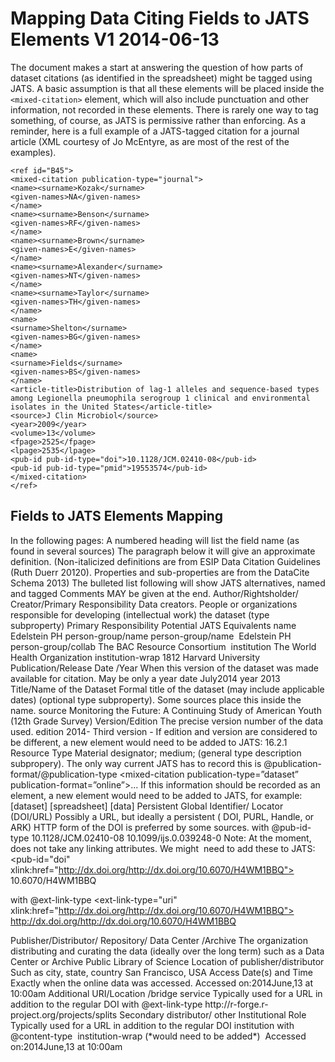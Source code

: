 # Mapping Data Citing Fields to JATS Elements  V1 2014-06-13

The document makes a start at answering the question of how parts of dataset citations  (as identified in the spreadsheet) might be tagged using JATS. 
A basic assumption is that all these elements will be placed inside the `<mixed-citation>` element, which will also include punctuation and other information, not recorded in these elements. There is rarely one way to tag something, of course, as JATS is permissive rather than enforcing.
As a reminder, here is a full example of a JATS-tagged citation for a journal article (XML courtesy of Jo McEntyre, as are most of the rest of the examples).


	<ref id="B45">
	<mixed-citation publication-type="journal">
	<name><surname>Kozak</surname>
	<given-names>NA</given-names>
	</name>
	<name><surname>Benson</surname>
	<given-names>RF</given-names>
	</name>
	<name><surname>Brown</surname>
	<given-names>E</given-names>
	</name>
	<name><surname>Alexander</surname>
	<given-names>NT</given-names>
	</name>
	<name><surname>Taylor</surname>
	<given-names>TH</given-names>
	</name>
	<name>
	<surname>Shelton</surname>
	<given-names>BG</given-names>
	</name>
	<name>
	<surname>Fields</surname>
	<given-names>BS</given-names>
	</name>
	<article-title>Distribution of lag-1 alleles and sequence-based types among Legionella pneumophila serogroup 1 clinical and environmental isolates in the United States</article-title>
	<source>J Clin Microbiol</source>
	<year>2009</year>
	<volume>13</volume>
	<fpage>2525</fpage>
	<lpage>2535</lpage>
	<pub-id pub-id-type="doi">10.1128/JCM.02410-08</pub-id>
	<pub-id pub-id-type="pmid">19553574</pub-id>
	</mixed-citation>
	</ref>

## Fields to JATS Elements Mapping
In the following pages:
A numbered heading will list the field name (as found in several sources) 
The paragraph below it will give an approximate definition. (Non-italicized definitions are from ESIP Data Citation Guidelines (Ruth Duerr 20120). Properties and sub-properties are from the DataCite Schema 2013)
The bulleted list following will show JATS alternatives, named and tagged
Comments MAY be given at the end.
Author/Rightsholder/ Creator/Primary Responsibility
Data creators. People or organizations responsible for developing (intellectual work) the dataset (type subproperty) Primary Responsibility
Potential JATS Equivalents
name
<name> <surname>Edelstein</surname> <given-names>PH</given-names> </name>person-group/name
person-group/name
<person-group person-group-type=”author”>
<name> <surname>Edelstein</surname> <given-names>PH</given-names> </name>
person-group/collab
<person-group person-group-type=”author”>
<collab collab-type=”compilers”>The BAC Resource Consortium</collab> </person-group>
institution
<institution>The World Health Organization</institution>
institution-wrap
<institution-wrap>
<institution-id institution-id-type="Ringgold">1812</institution-id> <institution content-type="university">
Harvard University</institution>
</institution-wrap>
Publication/Release Date /Year
When this version of the dataset was made available for citation. May be only a year
date
<date iso-8601-date=”2014-07”>
<month>July</month><year>2014</year>
</date>
year
<year iso-8601-date=”2014-07”>2013</year>
Title/Name of the Dataset
Formal title  of the dataset (may include applicable dates) (optional type subproperty). Some sources place this inside the name.
source
<source>Monitoring the Future: A Continuing Study of American Youth (12th Grade Survey)</source>
Version/Edition
The precise version number of the data used.
edition
<edition>2014- Third</edition>
version - If edition and version are considered to be different, a new element would need to be added to JATS:
<version>16.2.1</version>
Resource Type
Material designator; medium; (general type description subpropery).
The only way current JATS has to record this is @publication-format/@publication-type
<mixed-citation publication-type=”dataset”    publication-format=”online”>...
If this information should be recorded as an element, a new element would need to be added to JATS, for example:
[<data-format>dataset</data-format>]
[<data-format>spreadsheet</data-format>]
[<data-format>data</data-format>]
Persistent Global Identifier/ Locator (DOI/URL)
Possibly a URL, but ideally a persistent ( DOI, PURL, Handle, or ARK) HTTP form of the DOI is preferred by some sources.
<pub-id> with @pub-id-type
<pub-id pub-id-type="doi">10.1128/JCM.02410-08</pub-id>
<pub-id pub-id-type="doi">10.1099/ijs.0.039248-0</pub-id>
	Note: At the moment, <pub-id> does not take any linking attributes. We might 	need to add these to JATS:
<pub-id="doi" xlink:href="http://dx.doi.org/http://dx.doi.org/10.6070/H4WM1BBQ">
10.6070/H4WM1BBQ</doi>

<ext-link> with @ext-link-type
<ext-link-type="uri" xlink:href="http://dx.doi.org/http://dx.doi.org/10.6070/H4WM1BBQ">
http://dx.doi.org/http://dx.doi.org/10.6070/H4WM1BBQ</ext-link>

<uri>
<uri xlink:href="http://www.biomedcentral.com/1471-2180/13/198"</uri>
Publisher/Distributor/ Repository/ Data Center /Archive
The organization distributing and curating the data (ideally over the long term) such as a Data Center or Archive
<publisher-name>
<publisher-name>Public Library of Science</publisher-name>
Location of publisher/distributor
Such as city, state, country
<publisher-loc>
<publisher-loc>San Francisco, USA</publisher-loc>
Access Date(s) and Time
Exactly when the online data was accessed.
<date-in-citation>
<date-in-citation iso-8601-date=”2014-06-13:10:00”>
Accessed on:<year>2014</year, <month>June</month>,<day>13</day> at 10:00am</date-in-citation>
Additional URI/Location /bridge service
Typically used for a URL in addition to the regular DOI
<ext-link> with @ext-link-type
<ext-link ext-link-type="uri" xlink:href="http://
r-forge.r-project.org/projects/splits">
http://r-forge.r-project.org/projects/splits</ext-link>

<uri>
<uri xlink:href="http://www.biomedcentral.com/1471-2180/13/198"</uri>
 Secondary distributor/ other Institutional Role
Typically used for a URL in addition to the regular DOI
     institution with @content-type      institution-wrap (*would need to be added*) 
<date-in-citation iso-8601-date=”2014-06-13:10:00”>
Accessed on:<year>2014</year, <month>June</month>,<day>13</day> at 10:00am</date-in-citation>
